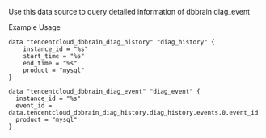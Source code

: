 Use this data source to query detailed information of dbbrain diag_event

Example Usage

```hcl
data "tencentcloud_dbbrain_diag_history" "diag_history" {
	instance_id = "%s"
	start_time = "%s"
	end_time = "%s"
	product = "mysql"
}

data "tencentcloud_dbbrain_diag_event" "diag_event" {
  instance_id = "%s"
  event_id = data.tencentcloud_dbbrain_diag_history.diag_history.events.0.event_id
  product = "mysql"
}
```